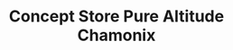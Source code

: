 ---
title: "Concept Store Pure Altitude Chamonix"
url: /chamonix-mont-blanc/concept-store-pure-altitude-chamonix/
shop: beauté
---